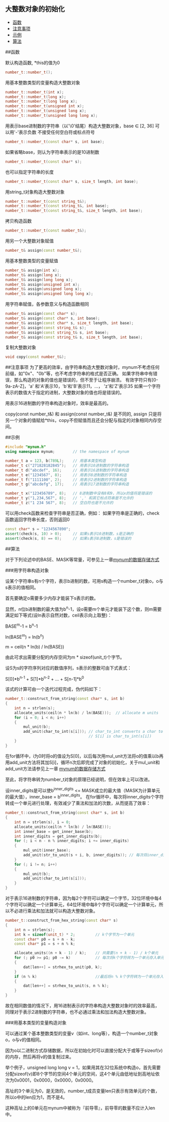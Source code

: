 大整数对象的初始化
-------------

 * [函数](#函数)
 * [注意事项](#注意事项)
 * [示例](#示例)
 * [算法](#算法)

##函数

默认构造函数, \*this的值为0
```C++
number_t::number_t();
```

用基本整数类型的变量构造大整数对象
```C++
number_t::number_t(int x);
number_t::number_t(long x);
number_t::number_t(long long x);
number_t::number_t(unsigned int x);
number_t::number_t(unsigned long x);
number_t::number_t(unsigned long long x);
```

用表示base进制数的字符串（以'\0'结尾）构造大整数对象，base ∈ [2, 36]
可以用'-'表示负数
不接受任何空白符或标点符号
```C++
number_t::number_t(const char* s, int base);
```

如果省略base，则认为字符串表示的是10进制数
```C++
number_t::number_t(const char* s);
```

也可以指定字符串的长度
```C++
number_t::number_t(const char* s, size_t length, int base);
```

用string_t对象构造大整数对象
```C++
number_t::number_t(const string_t&);
number_t::number_t(const string_t&, int base);
number_t::number_t(const string_t&, size_t length, int base);
```

拷贝构造函数
```C++
number_t::number_t(const number_t&);
```

用另一个大整数对象赋值
```C++
number_t& assign(const number_t&);
```

用基本整数类型的变量赋值
```C++
number_t& assign(int x);
number_t& assign(long x);
number_t& assign(long long x);
number_t& assign(unsigned int x);
number_t& assign(unsigned long x);
number_t& assign(unsigned long long x);
```

用字符串赋值，各参数意义与构造函数相同
```C++
number_t& assign(const char* s);
number_t& assign(const char* s, int base);
number_t& assign(const char* s, size_t length, int base);
number_t& assign(const string_t& s);
number_t& assign(const string_t& s, int base);
number_t& assign(const string_t& s, size_t length, int base);
```

复制大整数对象
```C++
void copy(const number_t&);
```

##注意事项
为了更高的效率，由字符串构造大整数对象时，mynum不考虑任何前缀，如"0x"、"0b"等，也不考虑字符串的格式是否正确。
如果字符串中有错误，那么构造的对象的值也是错误的，但不至于让程序崩溃。
有效字符只有[0-9a-zA-Z]，'a' 和'A'表示10，'b'和'B'表示11，…， 'z'和'Z'表示35
如果一个字符表示的数值大于指定的进制，大整数对象的值也将是错误的。

用表示16进制数的字符串构造对象时，效率是最高的。

copy(const number_t&) 和 assign(const number_t&) 是不同的, assign 只是将另一个对象的值赋给*this，copy不但赋值而且还会分配与指定的对象相同内存空间。


##示例
```C++
#include "mynum.h"
using namespace mynum;        // the namespace of mynum

number_t a = 123, b(789L);    // 用基本类型构造
number_t c("271828182845");   // 用表示10进制数的字符串构造
number_t d("abcdef", 16);     // 用表示16进制数的字符串构造
number_t e("1234567", 8);     // 用表示8进制数的字符串构造
number_t f("1111100", 2);     // 用表示2进制数的字符串构造
number_t g("abcdefg", 17);    // 用表示17进制数的字符串构造

number_t x("123456789", 8);   // 8进制数中没有8和9，所以x的值将是错误的
number_t y("1,234,567", 8);   // ',' 和其它标点符串是不允许的
number_t z("1 234 567", 8);   // 空白符也是不允许的
```

可以用check函数来检查字符串是否正确，例如：
如果字符串是正确的，check函数返回字符串长度，否则返回0
```C++
const char* s = "1234567890";
assert(check(s, 10) > 0);     // 如果s表示10进制数，s是正确的
assert(check(s, 8) == 0);     // 如果s表示8进制数，s是错误的
```

##算法

对于下列论述中的BASE、MASK等常量，可参见上一章[mynum的数据存储方式](https://github.com/brotherbeer/mydocument/blob/master/mynum/Storage-ch.md)

###用字符串构造对象

设某个字符串s有n个字符，表示b进制的数，可用s构造一个number_t对象o，o与s表示的值相同。

首先要确定o需要多少内存才能装下s表示的数。

显然，n位b进制数的最大值为b<sup>n</sup>-1，设o需要m个单元才能装下这个数，则m需要满足如下等式(设ln表示自然对数，ceil表示向上取整)：

BASE<sup>m</sup>-1 = b<sup>n</sup>-1

ln(BASE<sup>m</sup>) = ln(b<sup>n</sup>)

m = ceil(n \* ln(b) / ln(BASE))

由此可求出需要分配的内存空间为m \* sizeof(unit_t)个字节。

设S为s的字符序列对应的数值序列，s表示的整数可由下式表式：

S[0]\*b<sup>n-1</sup> + S[1]\*b<sup>n-2</sup> + ... + S[n-1]\*b<sup>0</sup>

该式的计算可由一个迭代过程完成，伪代码如下：
```C++
number_t::construct_from_string(const char* s, int b)
{
    int n = strlen(s);
    allocate_units(ceil(n * ln(b) / ln(BASE)));  // allocate m units
    for (i = 0; i < n; i++)
    {
        mul_unit(b);
        add_unit(char_to_int(s[i])); // char_to_int converts a char to int
                                     // S[i] is char_to_int(s[i])
    }
}
```
在for循环中，i为0时将o的值设为S[0]，以后每次用mul_unit方法将o的值乘以b再用add_unit方法将其加S[i]，循环n次后即完成了对象的初始化，关于mul_unit和add_unit方法请参见上一章 [mynum的数据存储方式](https://github.com/brotherbeer/mydocument/blob/master/mynum/Storage-ch.md)

至此，将字符串转为number_t对象的原理已经说明，但在效率上可以改进。

设inner_digits是可以使b<sup>inner_digits</sup> <= MASK成立的最大值（MASK为计算单元的最大值），inner_base = b<sup>inner_digits</sup>。
在for循环中，每次将inner_digits个字符转成一个单元进行处理，有效减少了乘法和加法的次数，从而提高了效率：
```C++
number_t::construct_from_string(const char* s, int b)
{
    int n = strlen(s), i = 0;
    allocate_units(ceil(n * ln(b) / ln(BASE)));
    int inner_base = get_inner_base(b);
    int inner_digits = get_inner_digits(b);
    for (; i < n - n % inner_digits; i += inner_digits)
    {
        mul_unit(inner_base);
        add_unit(str_to_unit(s + i, b, inner_digits)); // 每次将inner_digits个字符转为一个单元 
    }
    for (; i != n; i++)
    {
        mul_unit(b);
        add_unit(char_to_int(s[i]));
    }
}
```

对于表示16进制数的字符串，因为每2个字符可以确定一个字节，32位环境中每4个字符可以确定一个计算单元，64位环境中每8个字符可以确定一个计算单元，所以不必进行乘法和加法就可以构造大整数对象。
```C++
number_t::construct_from_hex_string(const char* s)
{
    int n = strlen(s);
    int k = sizeof(unit_t) * 2;         // k个字节为一个单元
    const char* p0 = s + n - k;
    const char* p1 = s + n % k;

    allocate_units((n + k - 1) / k);    // 共需要(n + k - 1) / k个单元
    for (; p0 >= p1; p0 -= k)           // 每次将k个字符转为一个单元存入单元序列中
    {
        dat[len++] = strhex_to_unit(p0, k); 
    }
    if (n % k)                          //最后将n % k个字符转为一个单元存入单元序列中 
    {
        dat[len++] = strhex_to_unit(s, n % k);
    }
}
```
故在相同数值的情况下，用16进制表示的字符串构造大整数对象时的效率最高，同理对于表示2进制数的字符串，也不必通过乘法和加法构造大整数对象。

###用基本类型的变量构造对象

可以通过某个基本整数类型的变量v（如int、long等），构造一个number_t对象o，o与v的值相同。

因为o以二进制方式存储数据，所以在初始化时可以直接分配大于或等于sizeof(v)的内存，然后再将v的值复制过来。

举个例子，unsigned long long v = 1，如果用其在32位系统中构造o，首先需要分配sizeof(v)即8个字节的空间4个单元的空间，这4个单元由低地址到高地址依次为0x0001，0x0000，0x0000，0x0000。

高址的3个单元为0，是无效的，number_t成员变量len只表示有效单元的个数，所以o中的len应为1，而不是4。

这种高址上的0单元在mynum中被称为『前导零』，前导零的数量不应计入len中。

